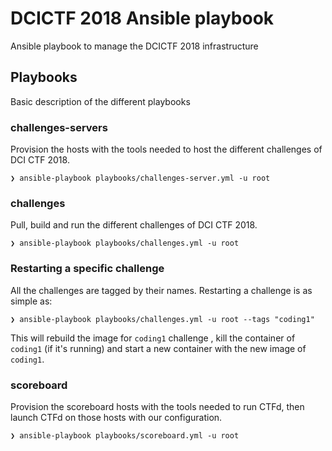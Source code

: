 # DCICTF 2018 Ansible playbook
Ansible playbook to manage the DCICTF 2018 infrastructure

## Playbooks
Basic description of the different playbooks

### challenges-servers
Provision the hosts with the tools needed to host the different challenges of DCI CTF 2018.
```
❯ ansible-playbook playbooks/challenges-server.yml -u root
```

### challenges
Pull, build and run the different challenges of DCI CTF 2018.
```
❯ ansible-playbook playbooks/challenges.yml -u root
```

### Restarting a specific challenge
All the challenges are tagged by their names. Restarting a challenge is as simple as:
```
❯ ansible-playbook playbooks/challenges.yml -u root --tags "coding1"
```
This will rebuild the image for `coding1` challenge , kill the container of `coding1` (if it's running) and start a new container with the new image of `coding1`. 

### scoreboard
Provision the scoreboard hosts with the tools needed to run CTFd, then launch CTFd on those hosts with our configuration.
```
❯ ansible-playbook playbooks/scoreboard.yml -u root
```
